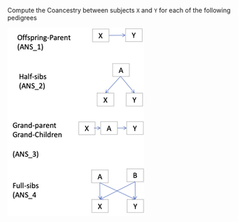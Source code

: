 

Compute the Coancestry between subjects `X` and `Y` for each of the following pedigrees

![http://url/to/img.png](https://github.com/gdlc/STAT_GEN/blob/main/INCLASS/PEDIGREES.png)
